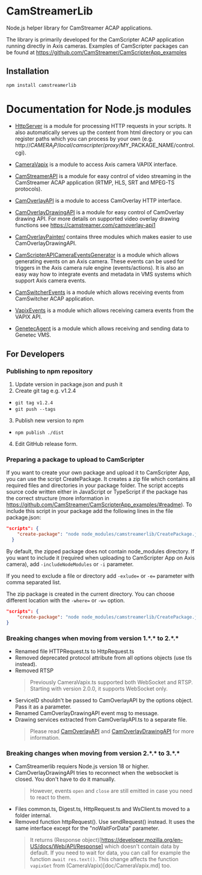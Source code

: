 # CamStreamerLib

Node.js helper library for CamStreamer ACAP applications.

The library is primarily developed for the CamScripter ACAP application running directly in Axis cameras.
Examples of CamScripter packages can be found at https://github.com/CamStreamer/CamScripterApp_examples

## Installation

```
npm install camstreamerlib
```

# Documentation for Node.js modules

-   [HttpServer](doc/HttpServer.md) is a module for processing HTTP requests in your scripts. It also automatically serves up the content from html directory or you can register paths which you can process by your own (e.g. http://$CAMERA_IP/local/camscripter/proxy/$MY_PACKAGE_NAME/control.cgi).

-   [CameraVapix](doc/CameraVapix.md) is a module to access Axis camera VAPIX interface.

-   [CamStreamerAPI](doc/CamStreamerAPI.md) is a module for easy control of video streaming in the CamStreamer ACAP application (RTMP, HLS, SRT and MPEG-TS protocols).

-   [CamOverlayAPI](doc/CamOverlayAPI.md) is a module to access CamOverlay HTTP interface.

-   [CamOverlayDrawingAPI](doc/CamOverlayDrawingAPI.md) is a module for easy control of CamOverlay drawing API. For more details on supported video overlay drawing functions see https://camstreamer.com/camoverlay-api1

-   [CamOverlayPainter/](doc/CamOverlayPainter.md) contains three modules which makes easier to use CamOverlayDrawingAPI.

-   [CamScripterAPICameraEventsGenerator](doc/CamScripterAPICameraEventsGenerator.md) is a module which allows generating events on an Axis camera. These events can be used for triggers in the Axis camera rule engine (events/actions). It is also an easy way how to integrate events and metadata in VMS systems which support Axis camera events.

-   [CamSwitcherEvents](doc/CamSwitcherEvents.md) is a module which allows receiving events from CamSwitcher ACAP application.

-   [VapixEvents](doc/VapixEvents.md) is a module which allows receiving camera events from the VAPIX API.

-   [GenetecAgent](doc/GenetecAgent.md) is a module which allows receiving and sending data to Genetec VMS.

## For Developers

### Publishing to npm repository

1. Update version in package.json and push it
2. Create git tag e.g. v1.2.4

-   `git tag v1.2.4`
-   `git push --tags`

3. Publish new version to npm

-   `npm publish ./dist`

4. Edit GitHub release form.

### Preparing a package to upload to CamScripter

If you want to create your own package and upload it to CamScripter App, you can use the script CreatePackage. It creates a zip file which contains all required files and directories in your package folder. The script accepts source code written either in JavaScript or TypeScript if the package has the correct structure (more information in https://github.com/CamStreamer/CamScripterApp_examples/#readme). To include this script in your package add the following lines in the file package.json:

```json
"scripts": {
    "create-package": "node node_modules/camstreamerlib/CreatePackage.js"
  }
```

By default, the zipped package does not contain node_modules directory. If you want to include it (required when uploading to CamScripter App on Axis camera), add `-includeNodeModules` or `-i` parameter.

If you need to exclude a file or directory add `-exlude=` or `-e=` parameter with comma separated list.

The zip package is created in the current directory. You can choose different location with the `-where=` or `-w=` option.

```json
"scripts": {
    "create-package": "node node_modules/camstreamerlib/CreatePackage.js -i -e=react"
}
```

### Breaking changes when moving from version 1.\*.\* to 2.\*.\*

-   Renamed file HTTPRequest.ts to HttpRequest.ts
-   Removed deprecated protocol attribute from all options objects (use tls instead).
-   Removed RTSP
    > Previously CameraVapix.ts supported both WebSocket and RTSP.
    > Starting with version 2.0.0, it supports WebSocket only.
-   ServiceID shouldn't be passed to CamOverlayAPI by the options object. Pass it as a parameter.
-   Renamed CamOverlayDrawingAPI event msg to message.
-   Drawing services extracted from CamOverlayAPI.ts to a separate file.
    > Please read [CamOverlayAPI](doc/CamOverlayAPI.md) and [CamOverlayDrawingAPI](doc/CamOverlayDrawingAPI.md) for more information.

### Breaking changes when moving from version 2.\*.\* to 3.\*.\*

-   CamStreamerlib requiers Node.js version 18 or higher.
-   CamOverlayDrawingAPI tries to reconnect when the websocket is closed. You don't have to do it manually.
    > However, events `open` and `close` are still emitted in case you need to react to them.
-   Files common.ts, Digest.ts, HttpRequest.ts and WsClient.ts moved to a folder internal.
-   Removed function httpRequest(). Use sendRequest() instead. It uses the same interface except for the "noWaitForData" parameter.
    > It returns (Response object)[https://developer.mozilla.org/en-US/docs/Web/API/Response] which doesn't contain data by default.
    > If you need to wait for data, you can call for example the function `await res.text()`.
    > This change affects the function `vapixGet` from (CameraVapix)[doc/CameraVapix.md] too.
